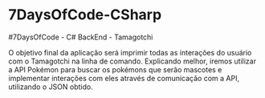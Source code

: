 # 7DaysOfCode-CSharp
#7DaysOfCode - C# BackEnd - Tamagotchi

O objetivo final da aplicação será imprimir todas as interações do usuário com o Tamagotchi na linha de comando. 
Explicando melhor, iremos utilizar a API Pokémon para buscar os pokémons que serão mascotes e implementar interações com eles através de comunicação com a API, 
utilizando o JSON obtido.
